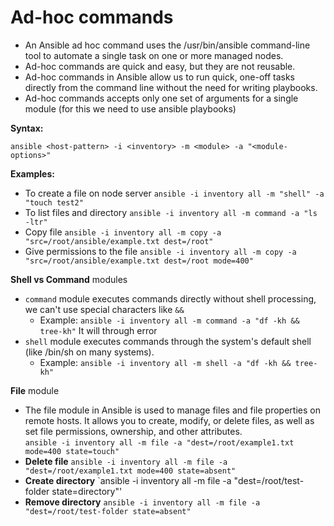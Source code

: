 # Ad-hoc commands

* An Ansible ad hoc command uses the /usr/bin/ansible command-line tool to automate a single task on one or more managed nodes.
* Ad-hoc commands are quick and easy, but they are not reusable.
* Ad-hoc commands in Ansible allow us to run quick, one-off tasks directly from the command line without the need for writing playbooks.
* Ad-hoc commands accepts only one set of arguments for a single module (for this we need to use ansible playbooks)

**Syntax:**

`ansible <host-pattern> -i <inventory> -m <module> -a "<module-options>"`

**Examples:**

* To create a file on node server `ansible -i inventory all -m "shell" -a "touch test2"`
* To list files and directory `ansible -i inventory all -m command -a "ls -ltr"`
* Copy file `ansible -i inventory all -m copy -a "src=/root/ansible/example.txt dest=/root"`
* Give permissions to the file `ansible -i inventory all -m copy -a "src=/root/ansible/example.txt dest=/root mode=400"`

**Shell vs Command** modules
* `command` module executes commands directly without shell processing, we can't use special characters like `&&`
  * Example: `ansible -i inventory all -m command -a "df -kh && tree-kh"` It will through error
* `shell` module executes commands through the system's default shell (like /bin/sh on many systems).
  * Example: `ansible -i inventory all -m shell -a "df -kh && tree-kh"`
 
**File** module
* The file module in Ansible is used to manage files and file properties on remote hosts. It allows you to create, modify, or delete files, as well as set file permissions, ownership, and other attributes.<br>
  `ansible -i inventory all -m file -a "dest=/root/example1.txt mode=400 state=touch"`
* **Delete file** `ansible -i inventory all -m file -a "dest=/root/example1.txt mode=400 state=absent"`
* **Create directory** `ansible -i inventory all -m file -a "dest=/root/test-folder state=directory"'
* **Remove directory** `ansible -i inventory all -m file -a "dest=/root/test-folder state=absent"`

